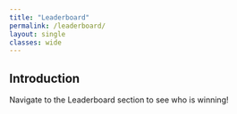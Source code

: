 ```yaml
---
title: "Leaderboard"
permalink: /leaderboard/
layout: single
classes: wide
---
```


## Introduction

Navigate to the Leaderboard section to see who is winning!